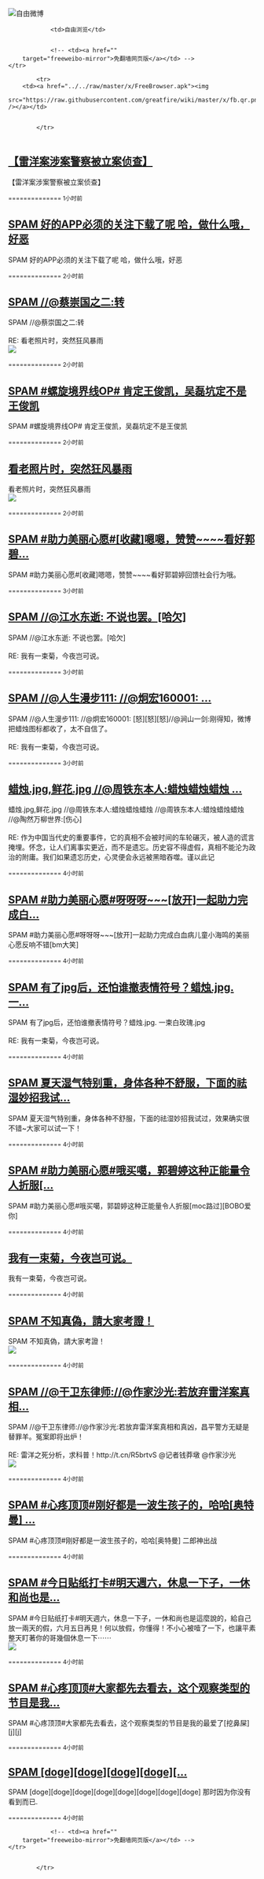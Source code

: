 

<img src="../../raw/master/x/freeweibo.png" alt="自由微博"/>
<table>
    <tr>
                
                <td>自由浏览</td>
        
        
                <!-- <td><a href=""
        target="freeweibo-mirror">免翻墙网页版</a></td> -->
    </tr>
    
            <tr>
        <td><a href="../../raw/master/x/FreeBrowser.apk"><img
        src="https://raw.githubusercontent.com/greatfire/wiki/master/x/fb.qr.png" /></a></td>

        
            </tr>
</table>
<h2>
	<a href="https://freeweibo.com/weibo/3982368437836474" target="freeweibo-mirror">【雷洋案涉案警察被立案侦查】</a>
</h2>
<p>【雷洋案涉案警察被立案侦查】</p>
<p>
	<small> ============== 1小时前</small>
</p><h2>
	<a href="https://freeweibo.com/weibo/3982357897258978" target="freeweibo-mirror">SPAM 好的APP必须的关注下载了呢  哈，做什么哦，好恶</a>
</h2>
<p>SPAM 好的APP必须的关注下载了呢  哈，做什么哦，好恶</p>
<p>
	<small> ============== 2小时前</small>
</p><h2>
	<a href="https://freeweibo.com/weibo/3982353988322369" target="freeweibo-mirror">SPAM //@蔡崇国之二:转</a>
</h2>
<p>SPAM //@蔡崇国之二:转<br><br>RE: 看老照片时，突然狂风暴雨<br><img src="http://ww1.sinaimg.cn/large/cfc95fc4gw1f4i7so5ngtj209m06dq35.jpg"></p>
<p>
	<small> ============== 2小时前</small>
</p><h2>
	<a href="https://freeweibo.com/weibo/3982351845370606" target="freeweibo-mirror">SPAM #螺旋境界线OP# 肯定王俊凯，吴磊坑定不是王俊凯</a>
</h2>
<p>SPAM #螺旋境界线OP# 肯定王俊凯，吴磊坑定不是王俊凯</p>
<p>
	<small> ============== 2小时前</small>
</p><h2>
	<a href="https://freeweibo.com/weibo/3982350951879757" target="freeweibo-mirror">看老照片时，突然狂风暴雨</a>
</h2>
<p>看老照片时，突然狂风暴雨<br><img src="http://ww1.sinaimg.cn/large/cfc95fc4gw1f4i7so5ngtj209m06dq35.jpg"></p>
<p>
	<small> ============== 2小时前</small>
</p><h2>
	<a href="https://freeweibo.com/weibo/3982339086338613" target="freeweibo-mirror">SPAM #助力美丽心愿#[收藏]嗯嗯，赞赞~~~~看好郭碧…</a>
</h2>
<p>SPAM #助力美丽心愿#[收藏]嗯嗯，赞赞~~~~看好郭碧婷回馈社会行为哦。</p>
<p>
	<small> ============== 3小时前</small>
</p><h2>
	<a href="https://freeweibo.com/weibo/3982336511047376" target="freeweibo-mirror">SPAM //@江水东逝: 不说也罢。[哈欠]</a>
</h2>
<p>SPAM //@江水东逝: 不说也罢。[哈欠]<br><br>RE: 我有一束菊，今夜岂可说。</p>
<p>
	<small> ============== 3小时前</small>
</p><h2>
	<a href="https://freeweibo.com/weibo/3982335546021467" target="freeweibo-mirror">SPAM //@人生漫步111: //@炯宏160001: …</a>
</h2>
<p>SPAM //@人生漫步111: //@炯宏160001: [怒][怒][怒]//@涧山一剑:刚得知，微博把蜡烛图标都收了，太不自信了。<br><br>RE: 我有一束菊，今夜岂可说。</p>
<p>
	<small> ============== 3小时前</small>
</p><h2>
	<a href="https://freeweibo.com/weibo/3982335391673834" target="freeweibo-mirror">蜡烛.jpg,鲜花.jpg //@周铁东本人:蜡烛蜡烛蜡烛 …</a>
</h2>
<p>蜡烛.jpg,鲜花.jpg //@周铁东本人:蜡烛蜡烛蜡烛 //@周铁东本人:蜡烛蜡烛蜡烛 //@陶然万柳世界:[伤心]<br><br>RE: 作为中国当代史的重要事件，它的真相不会被时间的车轮碾灭，被人造的谎言掩埋。怀念，让人们离事实更近，而不是遗忘。历史容不得虚假，真相不能沦为政治的附庸。我们如果遗忘历史，心灵便会永远被黑暗吞噬。谨以此记</p>
<p>
	<small> ============== 4小时前</small>
</p><h2>
	<a href="https://freeweibo.com/weibo/3982335064561950" target="freeweibo-mirror">SPAM #助力美丽心愿#呀呀呀~~~[放开]一起助力完成白…</a>
</h2>
<p>SPAM #助力美丽心愿#呀呀呀~~~[放开]一起助力完成白血病儿童小海鸣的美丽心愿反响不错[bm大笑]</p>
<p>
	<small> ============== 4小时前</small>
</p><h2>
	<a href="https://freeweibo.com/weibo/3982334288163886" target="freeweibo-mirror">SPAM 有了jpg后，还怕谁撤表情符号？蜡烛.jpg. 一…</a>
</h2>
<p>SPAM 有了jpg后，还怕谁撤表情符号？蜡烛.jpg. 一束白玫瑰.jpg<br><br>RE: 我有一束菊，今夜岂可说。</p>
<p>
	<small> ============== 4小时前</small>
</p><h2>
	<a href="https://freeweibo.com/weibo/3982330366026540" target="freeweibo-mirror">SPAM 夏天湿气特别重，身体各种不舒服，下面的祛湿妙招我试…</a>
</h2>
<p>SPAM 夏天湿气特别重，身体各种不舒服，下面的祛湿妙招我试过，效果确实很不错~大家可以试一下！</p>
<p>
	<small> ============== 4小时前</small>
</p><h2>
	<a href="https://freeweibo.com/weibo/3982330220045354" target="freeweibo-mirror">SPAM #助力美丽心愿#哦买噶，郭碧婷这种正能量令人折服[…</a>
</h2>
<p>SPAM #助力美丽心愿#哦买噶，郭碧婷这种正能量令人折服[moc路过][BOBO爱你]</p>
<p>
	<small> ============== 4小时前</small>
</p><h2>
	<a href="https://freeweibo.com/weibo/3982328910469246" target="freeweibo-mirror">我有一束菊，今夜岂可说。</a>
</h2>
<p>我有一束菊，今夜岂可说。</p>
<p>
	<small> ============== 4小时前</small>
</p><h2>
	<a href="https://freeweibo.com/weibo/3982328633621276" target="freeweibo-mirror">SPAM 不知真偽，請大家考證！</a>
</h2>
<p>SPAM 不知真偽，請大家考證！<br><img src="http://ww2.sinaimg.cn/large/5937c055jw1f4i585p2itj20go0m8abv.jpg"></p>
<p>
	<small> ============== 4小时前</small>
</p><h2>
	<a href="https://freeweibo.com/weibo/3982326184672144" target="freeweibo-mirror">SPAM //@干卫东律师://@作家沙光:若放弃雷洋案真相…</a>
</h2>
<p>SPAM //@干卫东律师://@作家沙光:若放弃雷洋案真相和真凶，昌平警方无疑是替罪羊。冤案即将出炉！<br><br>RE: 雷洋之死分析，求科普！http://t.cn/R5brtvS @记者钱莽墩 @作家沙光<br><img src="http://ww4.sinaimg.cn/large/b4a06e69gw1f4ht4m14fqj20ku112wjy.jpg"></p>
<p>
	<small> ============== 4小时前</small>
</p><h2>
	<a href="https://freeweibo.com/weibo/3982324905193136" target="freeweibo-mirror">SPAM #心疼顶顶#刚好都是一波生孩子的，哈哈[奥特曼] …</a>
</h2>
<p>SPAM #心疼顶顶#刚好都是一波生孩子的，哈哈[奥特曼] 二郎神出战</p>
<p>
	<small> ============== 4小时前</small>
</p><h2>
	<a href="https://freeweibo.com/weibo/3982323731103965" target="freeweibo-mirror">SPAM #今日贴纸打卡#明天週六，休息一下子，一休和尚也是…</a>
</h2>
<p>SPAM #今日贴纸打卡#明天週六，休息一下子，一休和尚也是這麼說的，給自己放一兩天的假，六月五日再見！何以放假，你懂得！不小心被噎了一下，也讓平素整天盯著你的哥幾個休息一下⋯⋯<br><img src="http://ww2.sinaimg.cn/large/5937c055jw1f4i4ld6ivxj20c80cy0ti.jpg"></p>
<p>
	<small> ============== 4小时前</small>
</p><h2>
	<a href="https://freeweibo.com/weibo/3982323375059245" target="freeweibo-mirror">SPAM #心疼顶顶#大家都先去看去，这个观察类型的节目是我…</a>
</h2>
<p>SPAM #心疼顶顶#大家都先去看去，这个观察类型的节目是我的最爱了[挖鼻屎] [j][j]</p>
<p>
	<small> ============== 4小时前</small>
</p><h2>
	<a href="https://freeweibo.com/weibo/3982322758565012" target="freeweibo-mirror">SPAM [doge][doge][doge][doge][…</a>
</h2>
<p>SPAM [doge][doge][doge][doge][doge][doge][doge][doge]  那时因为你没有看到而已.</p>
<p>
	<small> ============== 4小时前</small>
</p>
<table>
    <tr>
                
        
        
                <!-- <td><a href=""
        target="freeweibo-mirror">免翻墙网页版</a></td> -->
    </tr>
    
        
            </tr>
</table>

